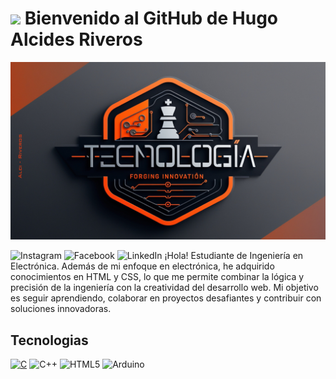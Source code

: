 # <img src="https://i.giphy.com/media/v1.Y2lkPTc5MGI3NjExNGNmODRnbW94M2gxcnZjN2JueTZhaDFsazVkc3Rkc3Q2YWdjY20wYiZlcD12MV9pbnRlcm5hbF9naWZfYnlfaWQmY3Q9cw/RcsonxhFOqAdOiHeWB/giphy.gif" width="100"> Bienvenido al GitHub de Hugo Alcides Riveros

![Banner](Riveros-Tecnologia.png)

![Instagram](https://img.shields.io/badge/Instagram-%23E4405F.svg?style=for-the-badge&logo=Instagram&logoColor=white)
![Facebook](https://img.shields.io/badge/Facebook-%231877F2.svg?style=for-the-badge&logo=Facebook&logoColor=white)
![LinkedIn](https://img.shields.io/badge/linkedin-%230077B5.svg?style=for-the-badge&logo=linkedin&logoColor=white)
¡Hola! Estudiante de Ingeniería en Electrónica.
Además de mi enfoque en electrónica, he adquirido conocimientos en HTML y CSS, lo que me permite combinar la lógica y precisión de la ingeniería con la creatividad del desarrollo web. Mi objetivo es seguir aprendiendo, colaborar en proyectos desafiantes y contribuir con soluciones innovadoras.
## Tecnologias
[![C](https://img.shields.io/badge/c-%2300599C.svg?style=for-the-badge&logo=c&logoColor=white)](https://github.com/hugoalcidesriveros/Programaci-n-en-C)
![C++](https://img.shields.io/badge/c++-%2300599C.svg?style=for-the-badge&logo=c%2B%2B&logoColor=white)
![HTML5](https://img.shields.io/badge/html5-%23E34F26.svg?style=for-the-badge&logo=html5&logoColor=white)
![Arduino](https://img.shields.io/badge/-Arduino-00979D?style=for-the-badge&logo=Arduino&logoColor=white)